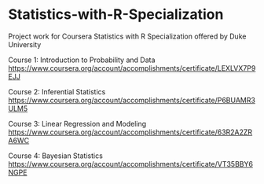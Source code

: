 # Statistics-with-R-Specialization

Project work for Coursera Statistics with R Specialization offered by Duke University

Course 1: Introduction to Probability and Data
https://www.coursera.org/account/accomplishments/certificate/LEXLVX7P9EJJ

Course 2: Inferential Statistics
https://www.coursera.org/account/accomplishments/certificate/P6BUAMR3ULM5

Course 3: Linear Regression and Modeling
https://www.coursera.org/account/accomplishments/certificate/63R2A2ZRA6WC

Course 4: Bayesian Statistics
https://www.coursera.org/account/accomplishments/certificate/VT35BBY6NGPE
